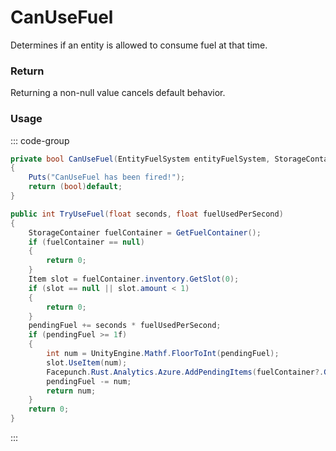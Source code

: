 # CanUseFuel
<Badge type="info" text="Fuel"/>[<Badge type="danger" text="Carbon Compatible"/>](https://github.com/CarbonCommunity/Carbon)[<Badge type="warning" text="Oxide Compatible"/>](https://github.com/OxideMod/Oxide.Rust)
Determines if an entity is allowed to consume fuel at that time.

### Return
Returning a non-null value cancels default behavior.

### Usage
::: code-group
```csharp [Example]
private bool CanUseFuel(EntityFuelSystem entityFuelSystem, StorageContainer local0, float seconds, float fuelUsedPerSecond)
{
	Puts("CanUseFuel has been fired!");
	return (bool)default;
}
```
```csharp [Source — Assembly-CSharp @ EntityFuelSystem]
public int TryUseFuel(float seconds, float fuelUsedPerSecond)
{
	StorageContainer fuelContainer = GetFuelContainer();
	if (fuelContainer == null)
	{
		return 0;
	}
	Item slot = fuelContainer.inventory.GetSlot(0);
	if (slot == null || slot.amount < 1)
	{
		return 0;
	}
	pendingFuel += seconds * fuelUsedPerSecond;
	if (pendingFuel >= 1f)
	{
		int num = UnityEngine.Mathf.FloorToInt(pendingFuel);
		slot.UseItem(num);
		Facepunch.Rust.Analytics.Azure.AddPendingItems(fuelContainer?.GetParentEntity() ?? fuelContainer, slot.info.shortname, num, "fuel_system");
		pendingFuel -= num;
		return num;
	}
	return 0;
}

```
:::
